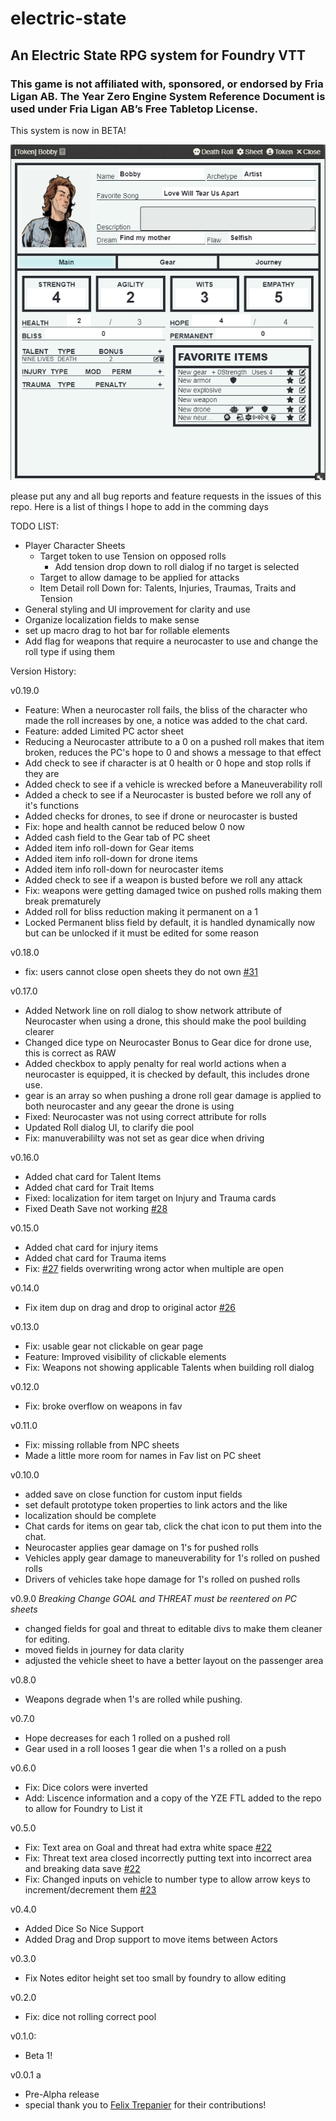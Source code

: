 # electric-state
## An Electric State RPG system for Foundry VTT

### This game is not affiliated with, sponsored, or endorsed by Fria Ligan AB. The Year Zero Engine System Reference Document is used under Fria Ligan AB’s Free Tabletop License.

This system is now in BETA!  

![Character 1](https://raw.githubusercontent.com/DrOgres/electric-state/refs/heads/main/assets/es-char.webp)  


please put any and all bug reports and feature requests in the issues of this repo.  Here is a list of things I hope to add in the comming days

TODO LIST:

- Player Character Sheets
    - Target token to use Tension on opposed rolls
        - Add tension drop down to roll dialog if no target is selected
    - Target to allow damage to be applied for attacks
    - Item Detail roll Down for: Talents, Injuries, Traumas, Traits and Tension
- General styling and UI improvement for clarity and use
- Organize localization fields to make sense
- set up macro drag to hot bar for rollable elements
- Add flag for weapons that require a neurocaster to use and change the roll type if using them

Version History:

v0.19.0
- Feature: When a neurocaster roll fails, the bliss of the character who made the roll increases by one, a notice was added to the chat card.
- Feature: added Limited PC actor sheet
- Reducing a Neurocaster attribute to a 0 on a pushed roll makes that item broken, reduces the PC's hope to 0 and shows a message to that effect
- Add check to see if character is at 0 health or 0 hope and stop rolls if they are
- Added check to see if a vehicle is wrecked before a Maneuverability roll
- Added a check to see if a Neurocaster is busted before we roll any of it's functions 
- Added checks for drones, to see if drone or neurocaster is busted
- Fix: hope and health cannot be reduced below 0 now
- Added cash field to the Gear tab of PC sheet
- Added item info roll-down for Gear items
- Added item info roll-down for drone items
- Added item info roll-down for neurocaster items
- Added check to see if a weapon is busted before we roll any attack
- Fix: weapons were getting damaged twice on pushed rolls making them break prematurely
- Added roll for bliss reduction making it permanent on a 1
- Locked Permanent bliss field by default, it is handled dynamically now but can be unlocked if it must be edited for some reason



v0.18.0
- fix: users cannot close open sheets they do not own [#31](https://github.com/DrOgres/electric-state/issues/31)

v0.17.0
- Added Network line on roll dialog to show network attribute of Neurocaster when using a drone, this should make the pool building clearer
- Changed dice type on Neurocaster Bonus to Gear dice for drone use, this is correct as RAW
- Added checkbox to apply penalty for real world actions when a neurocaster is equipped, it is checked by default, this includes drone use.
- gear is an array so when pushing a drone roll gear damage is applied to both neurocaster and any geear the drone is using 
- Fixed: Neurocaster was not using correct attribute for rolls
- Updated Roll dialog UI, to clarify die pool 
- Fix: manuverabililty was not set as gear dice when driving


v0.16.0
- Added chat card for Talent Items
- Added chat card for Trait Items
- Fixed: localization for item target on Injury and Trauma cards
- Fixed Death Save not working [#28](https://github.com/DrOgres/electric-state/issues/28)


v0.15.0
- Added chat card for injury items
- Added chat card for Trauma items
- Fix: [#27](https://github.com/DrOgres/electric-state/issues/27) fields overwriting wrong actor when multiple are open

v0.14.0
- Fix item dup on drag and drop to original actor [#26](https://github.com/DrOgres/electric-state/issues/26)


v0.13.0
- Fix: usable gear not clickable on gear page
- Feature: Improved visibility of clickable elements
- Fix: Weapons not showing applicable Talents when building roll dialog

v0.12.0
- Fix: broke overflow on weapons in fav

v0.11.0
- Fix: missing rollable from NPC sheets
- Made a little more room for names in Fav list on PC sheet

v0.10.0
- added save on close function for custom input fields
- set default prototype token properties to link actors and the like
- localization should be complete
- Chat cards for items on gear tab, click the chat icon to put them into the chat.
- Neurocaster applies gear damage on 1's for pushed rolls
- Vehicles apply gear damage to maneuverability for 1's rolled on pushed rolls
- Drivers of vehicles take hope damage for 1's rolled on pushed rolls

v0.9.0 *Breaking Change GOAL and THREAT must be reentered on PC sheets*
- changed fields for goal and threat to editable divs to make them cleaner for editing.
- moved fields in journey for data clarity
- adjusted the vehicle sheet to have a better layout on the passenger area

v0.8.0
- Weapons degrade when 1's are rolled while pushing.

v0.7.0
- Hope decreases for each 1 rolled on a pushed roll
- Gear used in a roll looses 1 gear die when 1's a rolled on a push


v0.6.0
- Fix: Dice colors were inverted
- Add: Liscence information and a copy of the YZE FTL added to the repo to allow for Foundry to List it 

v0.5.0
- Fix: Text area on Goal and threat had extra white space [#22](https://github.com/DrOgres/electric-state/issues/22)
- Fix: Threat text area closed incorrectly putting text into incorrect area and breaking data save [#22](https://github.com/DrOgres/electric-state/issues/22)
- Fix: Changed inputs on vehicle to number type to allow arrow keys to increment/decrement them [#23](https://github.com/DrOgres/electric-state/issues/23)


v0.4.0
- Added Dice So Nice Support
- Added Drag and Drop support to move items between Actors 

v0.3.0 
- Fix Notes editor height set too small by foundry to allow editing

v0.2.0
- Fix: dice not rolling correct pool

v0.1.0: 
- Beta 1!

v0.0.1 a
- Pre-Alpha release 
- special thank you to [Felix Trepanier](https://github.com/coderunner) for their contributions!


